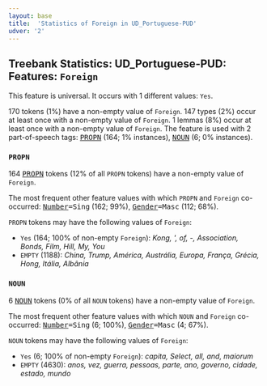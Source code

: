 ```yaml
---
layout: base
title:  'Statistics of Foreign in UD_Portuguese-PUD'
udver: '2'
---
```


## Treebank Statistics: UD_Portuguese-PUD: Features: `Foreign`

This feature is universal.
It occurs with 1 different values: `Yes`.

170 tokens (1%) have a non-empty value of `Foreign`.
147 types (2%) occur at least once with a non-empty value of `Foreign`.
1 lemmas (8%) occur at least once with a non-empty value of `Foreign`.
The feature is used with 2 part-of-speech tags: <tt><a href="pt_pud-pos-PROPN.html">PROPN</a></tt> (164; 1% instances), <tt><a href="pt_pud-pos-NOUN.html">NOUN</a></tt> (6; 0% instances).

### `PROPN`

164 <tt><a href="pt_pud-pos-PROPN.html">PROPN</a></tt> tokens (12% of all `PROPN` tokens) have a non-empty value of `Foreign`.

The most frequent other feature values with which `PROPN` and `Foreign` co-occurred: <tt><a href="pt_pud-feat-Number.html">Number</a></tt><tt>=Sing</tt> (162; 99%), <tt><a href="pt_pud-feat-Gender.html">Gender</a></tt><tt>=Masc</tt> (112; 68%).

`PROPN` tokens may have the following values of `Foreign`:

* `Yes` (164; 100% of non-empty `Foreign`): <em>Kong, ', of, -, Association, Bonds, Film, Hill, My, You</em>
* `EMPTY` (1188): <em>China, Trump, América, Austrália, Europa, França, Grécia, Hong, Itália, Albânia</em>

### `NOUN`

6 <tt><a href="pt_pud-pos-NOUN.html">NOUN</a></tt> tokens (0% of all `NOUN` tokens) have a non-empty value of `Foreign`.

The most frequent other feature values with which `NOUN` and `Foreign` co-occurred: <tt><a href="pt_pud-feat-Number.html">Number</a></tt><tt>=Sing</tt> (6; 100%), <tt><a href="pt_pud-feat-Gender.html">Gender</a></tt><tt>=Masc</tt> (4; 67%).

`NOUN` tokens may have the following values of `Foreign`:

* `Yes` (6; 100% of non-empty `Foreign`): <em>capita, Select, all, and, maiorum</em>
* `EMPTY` (4630): <em>anos, vez, guerra, pessoas, parte, ano, governo, cidade, estado, mundo</em>

